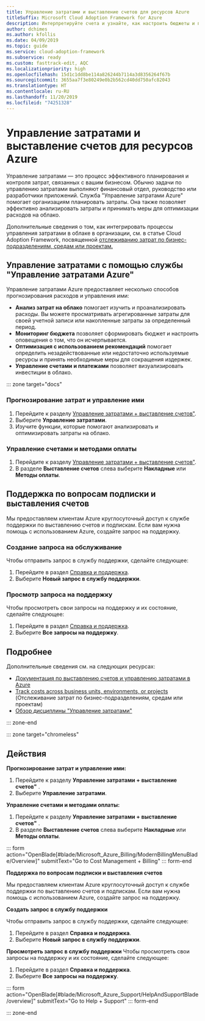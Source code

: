 ```yaml
---
title: Управление затратами и выставление счетов для ресурсов Azure
titleSuffix: Microsoft Cloud Adoption Framework for Azure
description: Интерпретируйте счета и узнайте, как настроить бюджеты и платежи для ресурсов Azure.
author: dchimes
ms.author: kfollis
ms.date: 04/09/2019
ms.topic: guide
ms.service: cloud-adoption-framework
ms.subservice: ready
ms.custom: fasttrack-edit, AQC
ms.localizationpriority: high
ms.openlocfilehash: 15d1c1dd8be114a826244b7114a3d8356264f67b
ms.sourcegitcommit: 3655aa7f3e80249e0b2b562cd40dd750afc82043
ms.translationtype: HT
ms.contentlocale: ru-RU
ms.lasthandoff: 11/20/2019
ms.locfileid: "74251328"
---
```

# <a name="manage-costs-and-billing-for-your-azure-resources"></a>Управление затратами и выставление счетов для ресурсов Azure

Управление затратами — это процесс эффективного планирования и контроля затрат, связанных с вашим бизнесом. Обычно задачи по управлению затратами выполняют финансовый отдел, руководство или разработчики приложений. Служба "Управление затратами Azure" помогает организациям планировать затраты. Она также позволяет эффективно анализировать затраты и принимать меры для оптимизации расходов на облако.

Дополнительные сведения о том, как интегрировать процессы управления затратами в облаке в организации, см. в статье Cloud Adoption Framework, посвященной [отслеживанию затрат по бизнес-подразделениям, средам или проектам.](../azure-best-practices/track-costs.md)

## <a name="manage-your-costs-with-azure-cost-management"></a>Управление затратами с помощью службы "Управление затратами Azure"

Управление затратами Azure предоставляет несколько способов прогнозирования расходов и управления ими:

- **Анализ затрат на облако** помогает изучить и проанализировать расходы. Вы можете просматривать агрегированные затраты для своей учетной записи или накопленные затраты за определенный период.
- **Мониторинг бюджета** позволяет сформировать бюджет и настроить оповещения о том, что он исчерпывается.
- **Оптимизация с использованием рекомендаций** помогает определить незадействованные или недостаточно используемые ресурсы и принять необходимые меры для сокращения издержек.
- **Управление счетами и платежами** позволяет визуализировать инвестиции в облако.

::: zone target="docs"

### <a name="predict-and-manage-costs"></a>Прогнозирование затрат и управление ими

1. Перейдите к разделу [Управление затратами + выставление счетов"](https://portal.azure.com/#blade/Microsoft_Azure_Billing/ModernBillingMenuBlade/Overview).
1. Выберите **Управление затратами**.
1. Изучите функции, которые помогают анализировать и оптимизировать затраты на облако.

### <a name="manage-invoices-and-payment-methods"></a>Управление счетами и методами оплаты

1. Перейдите к разделу [Управление затратами + выставление счетов"](https://portal.azure.com/#blade/Microsoft_Azure_Billing/ModernBillingMenuBlade/Overview).
1. В разделе **Выставление счетов** слева выберите **Накладные** или **Методы оплаты**.

## <a name="billing-and-subscription-support"></a>Поддержка по вопросам подписки и выставления счетов

Мы предоставляем клиентам Azure круглосуточный доступ к службе поддержки по выставлению счетов и подпискам. Если вам нужна помощь с использованием Azure, создайте запрос на поддержку.

### <a name="create-a-support-request"></a>Создание запроса на обслуживание

Чтобы отправить запрос в службу поддержки, сделайте следующее:

1. Перейдите в раздел [Справка и поддержка](https://portal.azure.com/#blade/Microsoft_Azure_Support/HelpAndSupportBlade/overview).
1. Выберите **Новый запрос в службу поддержки**.

### <a name="view-a-support-request"></a>Просмотр запроса на поддержку

Чтобы просмотреть свои запросы на поддержку и их состояние, сделайте следующее:

1. Перейдите в раздел [Справка и поддержка](https://portal.azure.com/#blade/Microsoft_Azure_Support/HelpAndSupportBlade/overview).
1. Выберите **Все запросы на поддержку**.

## <a name="learn-more"></a>Подробнее

Дополнительные сведения см. на следующих ресурсах:

- [Документация по выставлению счетов и управлению затратами в Azure](https://docs.microsoft.com/azure/billing)
- [Track costs across business units, environments, or projects](../azure-best-practices/track-costs.md) (Отслеживание затрат по бизнес-подразделениям, средам или проектам)
- [Обзор дисциплины "Управление затратами"](../../govern/cost-management/index.md)

::: zone-end

::: zone target="chromeless"

## <a name="actions"></a>Действия

**Прогнозирование затрат и управление ими:**

1. Перейдите к разделу **Управление затратами + выставление счетов"** .
1. Выберите **Управление затратами**.

**Управление счетами и методами оплаты:**

1. Перейдите к разделу **Управление затратами + выставление счетов"** .
1. В разделе **Выставление счетов** слева выберите **Накладные** или **Методы оплаты**.

::: form action="OpenBlade[#blade/Microsoft_Azure_Billing/ModernBillingMenuBlade/Overview]" submitText="Go to Cost Management + Billing" ::: form-end

**Поддержка по вопросам подписки и выставления счетов**

Мы предоставляем клиентам Azure круглосуточный доступ к службе поддержки по выставлению счетов и подпискам. Если вам нужна помощь с использованием Azure, создайте запрос на поддержку.

**Создать запрос в службу поддержки**

Чтобы отправить запрос в службу поддержки, сделайте следующее:

1. Перейдите в раздел **Справка и поддержка**.
2. Выберите **Новый запрос в службу поддержки**.

**Просмотреть запрос в службу поддержки** Чтобы просмотреть свои запросы на поддержку и их состояние, сделайте следующее:

1. Перейдите в раздел **Справка и поддержка**.
2. Выберите **Все запросы на поддержку**.

::: form action="OpenBlade[#blade/Microsoft_Azure_Support/HelpAndSupportBlade/overview]" submitText="Go to Help + Support" ::: form-end

::: zone-end
